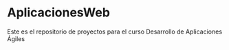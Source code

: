 # AplicacionesWeb
 Este es el repositorio de proyectos para el curso Desarrollo de Aplicaciones Ágiles
